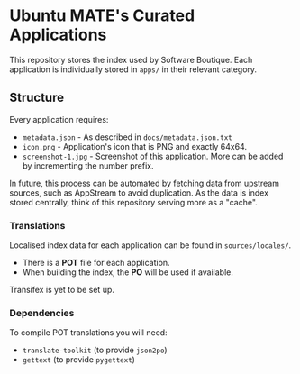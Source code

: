 # Ubuntu MATE's Curated Applications

This repository stores the index used by Software Boutique. Each application is
individually stored in `apps/` in their relevant category.

## Structure

Every application requires:

* `metadata.json` - As described in `docs/metadata.json.txt`
* `icon.png` - Application's icon that is PNG and exactly 64x64.
* `screenshot-1.jpg` - Screenshot of this application. More can be added by incrementing the number prefix.

In future, this process can be automated by fetching data from upstream sources, such as AppStream
to avoid duplication. As the data is index stored centrally, think of this repository serving more as a "cache".


### Translations

Localised index data for each application can be found in `sources/locales/`.

* There is a **POT** file for each application.
* When building the index, the **PO** will be used if available.

Transifex is yet to be set up.


### Dependencies

To compile POT translations you will need:

* `translate-toolkit` (to provide `json2po`)
* `gettext` (to provide `pygettext`)
